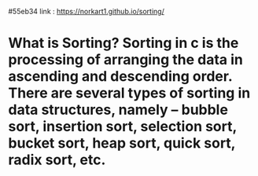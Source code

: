 
 #55eb34 link : https://norkart1.github.io/sorting/
# What is Sorting? Sorting in c is the processing of arranging the data in ascending and descending order. There are several types of sorting in data structures, namely – bubble sort, insertion sort, selection sort, bucket sort, heap sort, quick sort, radix sort, etc.
